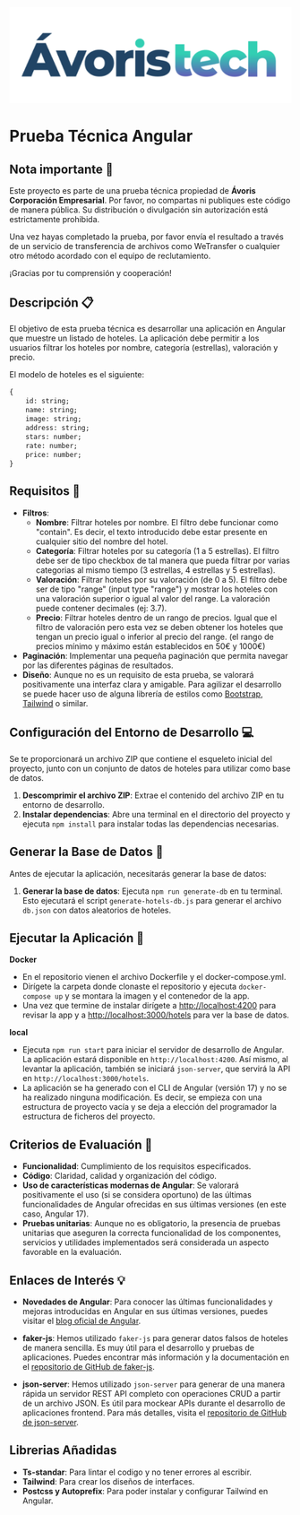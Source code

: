 <p align="center">
  <img src="src/assets/logo.png" alt="Ávoristech" /><br />
</p>

# Prueba Técnica Angular 

## Nota importante 🚨

Este proyecto es parte de una prueba técnica propiedad de **Ávoris Corporación Empresarial**. Por favor, no compartas ni publiques este código de manera pública. Su distribución o divulgación sin autorización está estrictamente prohibida.

Una vez hayas completado la prueba, por favor envía el resultado a través de un servicio de transferencia de archivos como WeTransfer o cualquier otro método acordado con el equipo de reclutamiento.

¡Gracias por tu comprensión y cooperación!

## Descripción 📋

El objetivo de esta prueba técnica es desarrollar una aplicación en Angular que muestre un listado de hoteles. La aplicación debe permitir a los usuarios filtrar los hoteles por nombre, categoría (estrellas), valoración y precio.

El modelo de hoteles es el siguiente:
```
{ 
    id: string;
    name: string;
    image: string;
    address: string;
    stars: number;
    rate: number;
    price: number;
}
```

## Requisitos 🎯

- **Filtros**: 
  - **Nombre**: Filtrar hoteles por nombre. El filtro debe funcionar como "contain". Es decir, el texto introducido debe estar presente en cualquier sitio del nombre del hotel.
  - **Categoría**: Filtrar hoteles por su categoría (1 a 5 estrellas). El filtro debe ser de tipo checkbox de tal manera que pueda filtrar por varias categorias al mismo tiempo (3 estrellas, 4 estrellas y 5 estrellas).
  - **Valoración**: Filtrar hoteles por su valoración (de 0 a 5). El filtro debe ser de tipo "range" (input type "range") y mostrar los hoteles con una valoración superior o igual al valor del range. La valoración puede contener decimales (ej: 3.7).
  - **Precio**: Filtrar hoteles dentro de un rango de precios. Igual que el filtro de valoración pero esta vez se deben obtener los hoteles que tengan un precio igual o inferior al precio del range. (el rango de precios mínimo y máximo están establecidos en 50€ y 1000€)
- **Paginación**: Implementar una pequeña paginación que permita navegar por las diferentes páginas de resultados.
- **Diseño**: Aunque no es un requisito de esta prueba, se valorará positivamente una interfaz clara y amigable. Para agilizar el desarrollo se puede hacer uso de alguna librería de estilos como [Bootstrap](https://getbootstrap.com/), [Tailwind](https://tailwindcss.com/) o similar.

## Configuración del Entorno de Desarrollo 💻

Se te proporcionará un archivo ZIP que contiene el esqueleto inicial del proyecto, junto con un conjunto de datos de hoteles para utilizar como base de datos.

1. **Descomprimir el archivo ZIP**: Extrae el contenido del archivo ZIP en tu entorno de desarrollo.
2. **Instalar dependencias**: Abre una terminal en el directorio del proyecto y ejecuta `npm install` para instalar todas las dependencias necesarias.

## Generar la Base de Datos 🏃

Antes de ejecutar la aplicación, necesitarás generar la base de datos:

1. **Generar la base de datos**: Ejecuta `npm run generate-db` en tu terminal. Esto ejecutará el script `generate-hotels-db.js` para generar el archivo `db.json` con datos aleatorios de hoteles.

## Ejecutar la Aplicación 🚀

**Docker**

- En el repositorio vienen el archivo Dockerfile y el docker-compose.yml.
- Dirígete la carpeta donde clonaste el repositorio y ejecuta `docker-compose up` y se montara la imagen y el contenedor de la app. 
- Una vez que termine de instalar dirígete a <http://localhost:4200> para revisar la app y a <http://localhost:3000/hotels> para ver la base de datos.

**local**

- Ejecuta `npm run start` para iniciar el servidor de desarrollo de Angular. La aplicación estará disponible en `http://localhost:4200`. Así mismo, al levantar la aplicación, también se iniciará `json-server`, que servirá la API en `http://localhost:3000/hotels`.
- La aplicación se ha generado con el CLI de Angular (versión 17) y no se ha realizado ninguna modificación. Es decir, se empieza con una estructura de proyecto vacía y se deja a elección del programador la estructura de ficheros del proyecto. 

## Criterios de Evaluación 🔎

- **Funcionalidad**: Cumplimiento de los requisitos especificados.
- **Código**: Claridad, calidad y organización del código.
- **Uso de características modernas de Angular**: Se valorará positivamente el uso  (si se considera oportuno) de las últimas funcionalidades de Angular ofrecidas en sus últimas versiones (en este caso, Angular 17).
- **Pruebas unitarias**: Aunque no es obligatorio, la presencia de pruebas unitarias que aseguren la correcta funcionalidad de los componentes, servicios y utilidades implementados será considerada un aspecto favorable en la evaluación.

## Enlaces de Interés 💡

- **Novedades de Angular**: Para conocer las últimas funcionalidades y mejoras introducidas en Angular en sus últimas versiones, puedes visitar el [blog oficial de Angular](https://blog.angular.io/).

- **faker-js**: Hemos utilizado `faker-js` para generar datos falsos de hoteles de manera sencilla. Es muy útil para el desarrollo y pruebas de aplicaciones. Puedes encontrar más información y la documentación en el [repositorio de GitHub de faker-js](https://github.com/faker-js/faker).

- **json-server**: Hemos utilizado `json-server` para generar de una manera rápida un servidor REST API completo con operaciones CRUD a partir de un archivo JSON. Es útil para mockear APIs durante el desarrollo de aplicaciones frontend. Para más detalles, visita el [repositorio de GitHub de json-server](https://github.com/typicode/json-server).

## Librerias Añadidas

- **Ts-standar**: Para lintar el codigo y no tener errores al escribir.
- **Tailwind**: Para crear los diseños de interfaces.
- **Postcss y Autoprefix**: Para poder instalar y configurar Tailwind en Angular.